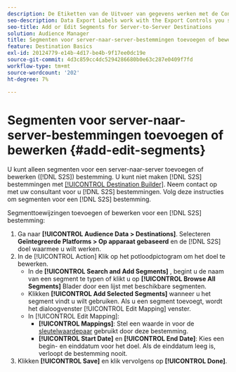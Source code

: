 ```yaml
---
description: De Etiketten van de Uitvoer van gegevens werken met de Controles van de Uitvoer u op een gegevensbron plaatst. De Etiketten van de Uitvoer van gegevens verhinderen u beperkte eigenschappen aan een segment toe te voegen en segmentgegevens naar een bestemming te verzenden. U kunt meerdere exportlabels instellen op een nieuw of bestaand cookie- of URL-doel.
seo-description: Data Export Labels work with the Export Controls you set on a data source. Data Export Labels prevent you from adding restricted traits to a segment and from sending segment data to a destination. You can set multiple export labels to a new or existing cookie or URL destination.
seo-title: Add or Edit Segments for Server-to-Server Destinations
solution: Audience Manager
title: Segmenten voor server-naar-server-bestemmingen toevoegen of bewerken
feature: Destination Basics
exl-id: 20124779-e14b-4d17-be4b-9f17ee0dc19e
source-git-commit: 4d3c859cc4dc5294286680b0e63c287e0409f7fd
workflow-type: tm+mt
source-wordcount: '202'
ht-degree: 7%

---
```


# Segmenten voor server-naar-server-bestemmingen toevoegen of bewerken {#add-edit-segments}

U kunt alleen segmenten voor een server-naar-server toevoegen of bewerken ([!DNL S2S]) bestemming. U kunt niet maken [!DNL S2S] bestemmingen met [[!UICONTROL Destination Builder]](/help/using/features/destinations/destination-builder.md). Neem contact op met uw consultant voor u [!DNL S2S] bestemmingen. Volg deze instructies om segmenten voor een [!DNL S2S] bestemming.

<!-- destination-s2s-edit.xml -->

Segmenttoewijzingen toevoegen of bewerken voor een [!DNL S2S] bestemming:

1. Ga naar **[!UICONTROL Audience Data > Destinations]**. Selecteren **Geïntegreerde Platforms > Op apparaat gebaseerd** en de [!DNL S2S] doel waarmee u wilt werken.
2. In de [!UICONTROL Action] Klik op het potloodpictogram om het doel te bewerken.
   * In de **[!UICONTROL Search and Add Segments]** , begint u de naam van een segment te typen of klikt u op **[!UICONTROL Browse All Segments]** Blader door een lijst met beschikbare segmenten.
   * Klikken **[!UICONTROL Add Selected Segments]** wanneer u het segment vindt u wilt gebruiken. Als u een segment toevoegt, wordt het dialoogvenster [!UICONTROL Edit Mapping] venster.
   * In [!UICONTROL Edit Mapping]:
      * **[!UICONTROL Mappings]**: Stel een waarde in voor de [sleutelwaardepaar](../../features/destinations/key-value-pairs.md) gebruikt door deze bestemming.
      * **[!UICONTROL Start Date]** en **[!UICONTROL End Date]**: Kies een begin- en einddatum voor het doel. Als de einddatum leeg is, verloopt de bestemming nooit.
3. Klikken **[!UICONTROL Save]** en klik vervolgens op **[!UICONTROL Done]**.
